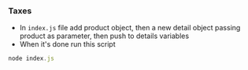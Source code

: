 ### Taxes

- In `index.js` file add product object, then a new detail object passing product as parameter, then push to details variables 
- When it's done run this script

```js 
node index.js
```